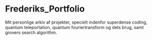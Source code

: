 # Frederiks_Portfolio
Mit personlige arkiv af projekter, specielt indenfor superdense coding, quantum teleportation, quantum fouriertransform og dets brug, samt grovers search algorithm.
